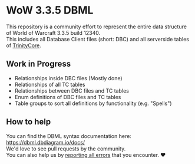 # WoW 3.3.5 DBML

This repository is a community effort to represent the entire data structure of World of Warcraft 3.3.5 build 12340.  
This includes all Database Client files (short: DBC) and all serverside tables of [TrinityCore](https://github.com/TrinityCore/TrinityCore/tree/3.3.5).  

## Work in Progress
- Relationships inside DBC files (Mostly done)
- Relationships of all TC tables
- Relationships between DBC files and TC tables
- Enum definitions of DBC files and TC tables
- Table groups to sort all definitions by functionality (e.g. "Spells")

## How to help
You can find the DBML syntax documentation here: https://dbml.dbdiagram.io/docs/  
We'd love to see pull requests by the community.  
You can also help us by [reporting all errors](https://github.com/Kaev/WoW335DBML/issues) that you encounter. ❤️